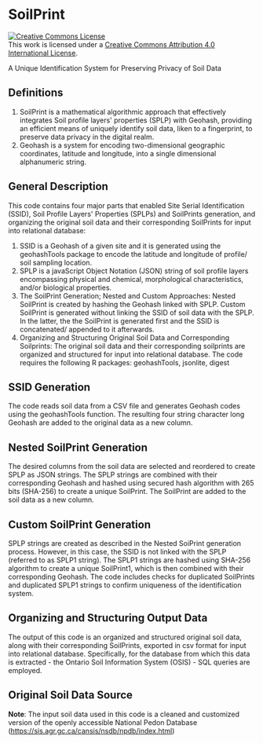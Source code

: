 # SoilPrint

<a rel="license" href="http://creativecommons.org/licenses/by/4.0/"><img alt="Creative Commons License" style="border-width:0" src="https://i.creativecommons.org/l/by/4.0/88x31.png" /></a><br />This work is licensed under a <a rel="license" href="http://creativecommons.org/licenses/by/4.0/">Creative Commons Attribution 4.0 International License</a>.

A Unique Identification System for Preserving Privacy of Soil Data

## Definitions
1.	SoilPrint is a mathematical algorithmic approach that effectively integrates Soil profile layers' properties (SPLP) with Geohash, providing an efficient means of uniquely identify soil data, liken to a fingerprint, to preserve data privacy in the digital realm. 
2.	Geohash is a system for encoding two-dimensional geographic coordinates, latitude and longitude, into a single dimensional alphanumeric string.

## General Description
This code contains four major parts that enabled Site Serial Identification (SSID), Soil Profile Layers' Properties (SPLPs) and SoilPrints generation, and organizing the original soil data and their corresponding SoilPrints for input into relational database:
1.	SSID is a Geohash of a given site and it is generated using the geohashTools package to encode the latitude and longitude of profile/ soil sampling location.
2.	SPLP is a javaScript Object Notation (JSON) string of soil profile layers encompassing physical and chemical, morphological characteristics,  and/or biological properties.
3.	The SoilPrint Generation; Nested and Custom Approaches: Nested SoilPrint is created by hashing the Geohash linked with SPLP. Custom SoilPrint is generated without linking the SSID of soil data with the SPLP. In the latter, the the SoilPrint is generated first and the SSID is concatenated/ appended to it afterwards.
4. Organizing and Structuring Original Soil Data and Corresponding Soilprints: The original soil data and their corresponding soilprints are organized and structured for input into relational database. 
The code requires the following R packages: geohashTools, jsonlite, digest

## SSID Generation
The code reads soil data from a CSV file and generates Geohash codes using the geohashTools function. The resulting four string character long Geohash are added to the original data as a new column.

## Nested SoilPrint Generation
The desired columns from the soil data are selected and reordered to create SPLP as JSON strings. The SPLP strings are combined with their corresponding Geohash and hashed using secured hash algorithm with 265 bits (SHA-256) to create a unique SoilPrint. The SoilPrint are added to the soil data as a new column.

## Custom SoilPrint Generation
SPLP strings are created as described in the Nested SoiPrint generation process. However, in this case, the SSID is not linked with the SPLP (referred to as SPLP1 string). The SPLP1 strings are hashed using SHA-256 algorithm to create a unique SoilPrint1, which is then combined with their corresponding Geohash.
The code includes checks for duplicated SoilPrints and duplicated SPLP1 strings to confirm uniqueness of the identification system.

## Organizing and Structuring Output Data
The output of this code is an organized and structured original soil data, along with their corresponding SoilPrints, exported in csv format for input into relational database. Specifically, for the database from which this data is extracted - the Ontario Soil Information System (OSIS) - SQL queries are employed. 

## Original Soil Data Source
**Note**: The input soil data used in this code is a cleaned and customized version of the openly accessible National Pedon Database (https://sis.agr.gc.ca/cansis/nsdb/npdb/index.html)
